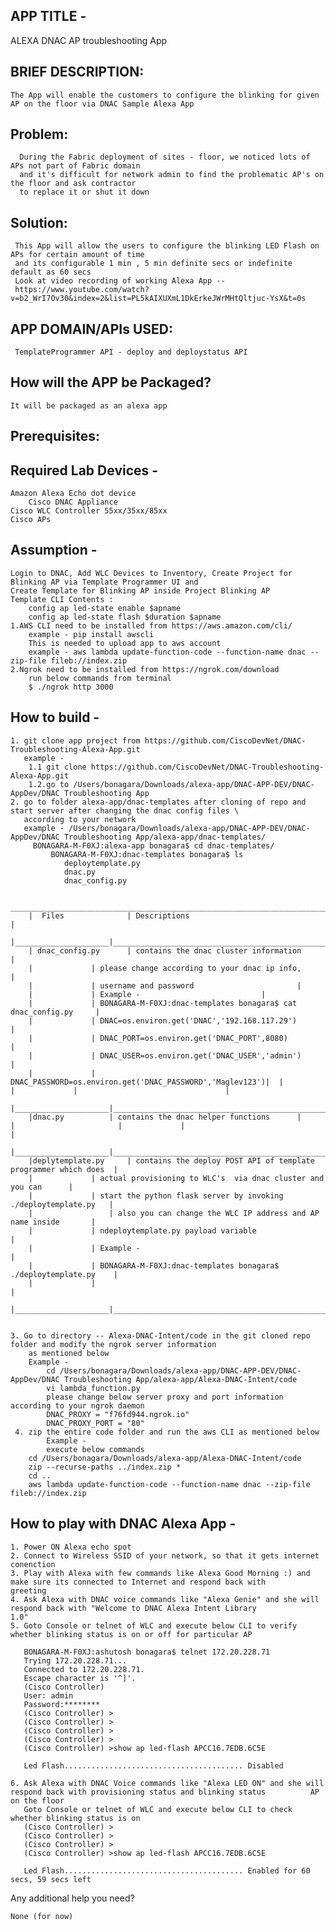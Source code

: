 APP TITLE - 
-----------	
ALEXA DNAC AP troubleshooting App

BRIEF DESCRIPTION:
------------------
	The App will enable the customers to configure the blinking for given AP on the floor via DNAC Sample Alexa App 
Problem:
--------
      During the Fabric deployment of sites - floor, we noticed lots of APs not part of Fabric domain 
      and it's difficult for network admin to find the problematic AP's on the floor and ask contractor 
      to replace it or shut it down       
Solution:
---------
     This App will allow the users to configure the blinking LED Flash on APs for certain amount of time 
     and its configurable 1 min , 5 min definite secs or indefinite default as 60 secs 
     Look at video recording of working Alexa App --  
     https://www.youtube.com/watch?v=b2_WrI7Ov30&index=2&list=PL5kAIXUXmL1DkErkeJWrMHtQltjuc-YsX&t=0s
APP DOMAIN/APIs USED:
--------------------- 
     TemplateProgrammer API - deploy and deploystatus API
How will the APP be Packaged? 
-----------------------------
	It will be packaged as an alexa app
Prerequisites:
------------- 
Required Lab Devices - 
--------------------- 
	Amazon Alexa Echo dot device 
    	Cisco DNAC Appliance  
	Cisco WLC Controller 55xx/35xx/85xx
	Cisco APs
Assumption - 
------------- 
	Login to DNAC, Add WLC Devices to Inventory, Create Project for Blinking AP via Template Programmer UI and 
	Create Template for Blinking AP inside Project Blinking AP
	Template CLI Contents :
		config ap led-state enable $apname
		config ap led-state flash $duration $apname  
	1.AWS CLI need to be installed from https://aws.amazon.com/cli/
		example - pip install awscli
		This is needed to upload app to aws account 
		example - aws lambda update-function-code --function-name dnac --zip-file fileb://index.zip
	2.Ngrok need to be installed from https://ngrok.com/download
		run below commands from terminal
		$ ./ngrok http 3000
How to build -
--------------- 
	1. git clone app project from https://github.com/CiscoDevNet/DNAC-Troubleshooting-Alexa-App.git
  	   example - 	
  		1.1 git clone https://github.com/CiscoDevNet/DNAC-Troubleshooting-Alexa-App.git
   		1.2.go to /Users/bonagara/Downloads/alexa-app/DNAC-APP-DEV/DNAC-AppDev/DNAC Troubleshooting App  
	2. go to folder alexa-app/dnac-templates after cloning of repo and start server after changing the dnac config files \
   	   according to your network 
   	   example - /Users/bonagara/Downloads/alexa-app/DNAC-APP-DEV/DNAC-AppDev/DNAC Troubleshooting App/alexa-app/dnac-templates/
	     BONAGARA-M-F0XJ:alexa-app bonagara$ cd dnac-templates/
             BONAGARA-M-F0XJ:dnac-templates bonagara$ ls
             	deploytemplate.py	
             	dnac.py		
             	dnac_config.py
		
		 _______________________________________________________________________________________	
		|  Files              | Descriptions 						        |
		|_____________________|_________________________________________________________________|
		| dnac_config.py      |	contains the dnac cluster information				|
		|		      | please change according to your dnac ip info, 			|
		|		      | username and password  						|
		|		      |	Example -							|
		|		      |	BONAGARA-M-F0XJ:dnac-templates bonagara$ cat dnac_config.py 	|
		|		      | DNAC=os.environ.get('DNAC','192.168.117.29')			|
		|		      | DNAC_PORT=os.environ.get('DNAC_PORT',8080)			|
		|		      |	DNAC_USER=os.environ.get('DNAC_USER','admin')			|
		|		      |	DNAC_PASSWORD=os.environ.get('DNAC_PASSWORD','Maglev123')|	| 						|		      |									|	
		|_____________________|_________________________________________________________________|
		|dnac.py	      | contains the dnac helper functions      |			|						|		      |									|
		|_____________________|_________________________________________________________________|
		|deplytemplate.py     | contains the deploy POST API of template programmer which does  |
		|		      | actual provisioning to WLC's  via dnac cluster and you can      |
		|		      | start the python flask server by invoking ./deploytemplate.py   |
		|   		      | also you can change the WLC IP address and AP name inside       |       
		|		      | ndeploytemplate.py payload variable                             |
		|		      | Example -                                                       |
		|		      | BONAGARA-M-F0XJ:dnac-templates bonagara$ ./deploytemplate.py    |
		|		      |	                                                                |
		|_____________________|_________________________________________________________________|
		
		
	3. Go to directory -- Alexa-DNAC-Intent/code in the git cloned repo folder and modify the ngrok server information 
		as mentioned below  
	   	Example - 
	        cd /Users/bonagara/Downloads/alexa-app/DNAC-APP-DEV/DNAC-AppDev/DNAC Troubleshooting App/alexa-app/Alexa-DNAC-Intent/code
	        vi lambda_function.py
	        please change below server proxy and port information according to your ngrok daemon
	        DNAC_PROXY = "f76fd944.ngrok.io"
	        DNAC_PROXY_PORT = "80"	
  	 4. zip the entire code folder and run the aws CLI as mentioned below
	        Example -    
	        execute below commands
		cd /Users/bonagara/Downloads/alexa-app/Alexa-DNAC-Intent/code
		zip --recurse-paths ../index.zip *
		cd ..
		aws lambda update-function-code --function-name dnac --zip-file fileb://index.zip

How to play with DNAC Alexa App -
--------------------------------

	1. Power ON Alexa echo spot
	2. Connect to Wireless SSID of your network, so that it gets internet conenction 
	3. Play with Alexa with few commands like Alexa Good Morning :) and make sure its connected to Internet and respond back with 		   greeting	
	4. Ask Alexa with DNAC voice commands like "Alexa Genie" and she will respond back with "Welcome to DNAC Alexa Intent Library 	   	      1.0"
	5. Goto Console or telnet of WLC and execute below CLI to verify whether blinking status is on or off for particular AP
	
	   BONAGARA-M-F0XJ:ashutosh bonagara$ telnet 172.20.228.71
	   Trying 172.20.228.71...
	   Connected to 172.20.228.71.
	   Escape character is '^]'.
	   (Cisco Controller) 
	   User: admin
	   Password:********
	   (Cisco Controller) >
	   (Cisco Controller) >
	   (Cisco Controller) >
	   (Cisco Controller) >
	   (Cisco Controller) >show ap led-flash APCC16.7EDB.6C5E

	   Led Flash........................................ Disabled
	
	6. Ask Alexa with DNAC Voice commands like "Alexa LED ON" and she will respond back with provisioning status and blinking status   	      AP on the floor
	   Goto Console or telnet of WLC and execute below CLI to check whether blinking status is on 
	   (Cisco Controller) >
	   (Cisco Controller) >
	   (Cisco Controller) >
	   (Cisco Controller) >show ap led-flash APCC16.7EDB.6C5E

	   Led Flash........................................ Enabled for 60 secs, 59 secs left




Any additional help you need? 

	None (for now)
